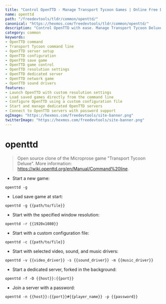 ```yaml
---
title: "Control OpenTTD - Manage Transport Tycoon Games | Online Free DevTools by Hexmos"
name: openttd
path: "/freedevtools/tldr/common/openttd/"
canonical: "https://hexmos.com/freedevtools/tldr/common/openttd/"
description: "Control OpenTTD with ease. Manage Transport Tycoon Deluxe games, load saves, customize configurations and start dedicated servers. Free online tool, no registration required."
category: common
keywords:
- OpenTTD command
- Transport Tycoon command line
- OpenTTD server setup
- OpenTTD configuration
- OpenTTD save game
- OpenTTD game control
- OpenTTD resolution settings
- OpenTTD dedicated server
- OpenTTD network game
- OpenTTD sound drivers
features:
- Launch OpenTTD with custom resolution settings
- Load saved games directly from the command line
- Configure OpenTTD using a custom configuration file
- Start and manage dedicated OpenTTD servers
- Connect to OpenTTD servers with password support
ogImage: "https://hexmos.com/freedevtools/site-banner.png"
twitterImage: "https://hexmos.com/freedevtools/site-banner.png"
---
```


# openttd

> Open source clone of the Microprose game "Transport Tycoon Deluxe".
> More information: <https://wiki.openttd.org/en/Manual/Command%20line>.

- Start a new game:

`openttd -g`

- Load save game at start:

`openttd -g {{path/to/file}}`

- Start with the specified window resolution:

`openttd -r {{1920x1080}}`

- Start with a custom configuration file:

`openttd -c {{path/to/file}}`

- Start with selected video, sound, and music drivers:

`openttd -v {{video_driver}} -s {{sound_driver}} -m {{music_driver}}`

- Start a dedicated server, forked in the background:

`openttd -f -D {{host}}:{{port}}`

- Join a server with a password:

`openttd -n {{host}}:{{port}}#{{player_name}} -p {{password}}`
